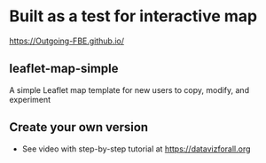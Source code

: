 # Built as a test for interactive map
https://Outgoing-FBE.github.io/

## leaflet-map-simple
A simple Leaflet map template for new users to copy, modify, and experiment

## Create your own version
- See video with step-by-step tutorial at https://datavizforall.org
